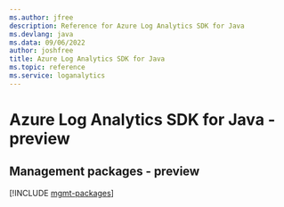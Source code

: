 ```yaml
---
ms.author: jfree
description: Reference for Azure Log Analytics SDK for Java
ms.devlang: java
ms.data: 09/06/2022
author: joshfree
title: Azure Log Analytics SDK for Java
ms.topic: reference
ms.service: loganalytics
---
```

# Azure Log Analytics SDK for Java - preview

## Management packages - preview
[!INCLUDE [mgmt-packages](log-analytics-mgmt-index.md)]